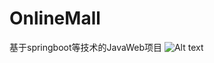 # OnlineMall
基于springboot等技术的JavaWeb项目
![Alt text](https://github.com/29DCH/OnlineMall/raw/master/首页.png)
